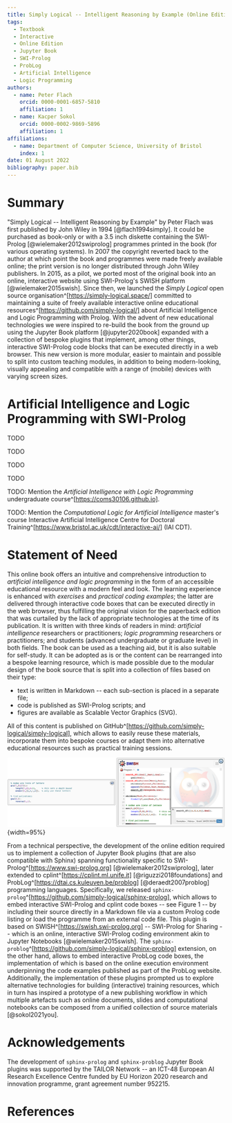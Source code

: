 ```yaml
---
title: Simply Logical -- Intelligent Reasoning by Example (Online Edition)
tags:
  - Textbook
  - Interactive
  - Online Edition
  - Jupyter Book
  - SWI-Prolog
  - ProbLog
  - Artificial Intelligence
  - Logic Programming
authors:
  - name: Peter Flach
    orcid: 0000-0001-6857-5810
    affiliation: 1
  - name: Kacper Sokol
    orcid: 0000-0002-9869-5896
    affiliation: 1
affiliations:
  - name: Department of Computer Science, University of Bristol
    index: 1
date: 01 August 2022
bibliography: paper.bib
---
```


# Summary #

<!-- Does the paper tell the "story" of how the authors came to develop it,
     or what their expertise is? -->
"Simply Logical -- Intelligent Reasoning by Example" by Peter Flach was first
published by John Wiley in 1994 [@flach1994simply].
It could be purchased as book-only or with a 3.5 inch diskette containing the
SWI-Prolog [@wielemaker2012swiprolog] programmes printed in the book
(for various operating systems).
In 2007 the copyright reverted back to the author at which point the book and
programmes were made freely available online;
the print version is no longer distributed through John Wiley publishers.
In 2015, as a pilot, we ported most of the original book into an online,
interactive website using SWI-Prolog's SWISH platform [@wielemaker2015swish].
Since then, we launched the *Simply Logical* open source
organisation^[https://simply-logical.space/] committed to maintaining
a suite of freely available interactive online educational
resources^[https://github.com/simply-logical/] about
Artificial Intelligence and Logic Programming with Prolog.
With the advent of new educational technologies we were inspired to re-build
the book from the ground up using the Jupyter Book platform [@jupyter2020book]
expanded with a collection of bespoke plugins that implement, among other
things, interactive SWI-Prolog code blocks that can be executed directly in
a web browser.
This new version is more modular, easier to maintain and possible to split into
custom teaching modules, in addition to being modern-looking, visually appealing
and compatible with a range of (mobile) devices with varying screen sizes.

# Artificial Intelligence and Logic Programming with SWI-Prolog #

<!-- learning objectives -->
TODO

<!-- contents summary -->
<!-- Does the paper describe the learning materials and sequence?  -->
TODO

<!-- instructional design -->
TODO

<!-- experience of use in teaching and learning situations -->
<!-- Does it describe how it has been used in the classroom or other settings,
     and how someone might adopt it? -->
<!-- Does the documentation explain how someone would adopt the module,
     and include examples of how to use it? -->
TODO

TODO:
  Mention the *Artificial Intelligence with Logic Programming*
  undergraduate course^[https://coms30106.github.io].

TODO:
  Mention the *Computational Logic for Artificial Intelligence*
  master's course Interactive Artificial Intelligence Centre for Doctoral
  Training^[https://www.bristol.ac.uk/cdt/interactive-ai/] (IAI CDT).

# Statement of Need #

<!-- Do the authors clearly state the need for this module and who the target
     audience is? -->
<!-- How these contribute to computationally enabled teaching and learning and
     how they might be adopted by others -->
This online book offers an intuitive and comprehensive introduction to
*artificial intelligence and logic programming* in the form of an accessible
educational resource with a modern feel and look.
The learning experience is enhanced with *exercises* and
*practical coding examples*;
the latter are delivered through interactive code boxes that can be executed
directly in the web browser, thus fulfilling the original vision for the
paperback edition that was curtailed by the lack of appropriate technologies at
the time of its publication.
It is written with three kinds of readers in mind:
*artificial intelligence* researchers or practitioners;
*logic programming* researchers or practitioners; and
students (advanced undergraduate or graduate level) in both fields.
The book can be used as a teaching aid, but it is also suitable for self-study.
It can be adopted as is or the content can be rearranged into a bespoke learning
resource, which is made possible due to the modular design of the book source
that is split into a collection of files based on their type:

* text is written in Markdown -- each sub-section is placed in a separate file;
* code is published as SWI-Prolog scripts; and
* figures are available as Scalable Vector Graphics (SVG).

All of this content is published on
GitHub^[https://github.com/simply-logical/simply-logical], which allows to
easily reuse these materials, incorporate them into bespoke courses or
adapt them into alternative educational resources such as practical
training sessions.

![Interactive SWI-Prolog code box based on SWISH. A code listing (left) can be turned into an interactive code box (right) by pressing the "play" button placed in the top-right corner.](codebox.png){width=95%}

From a technical perspective, the development of the online edition required us
to implement a collection of Jupyter Book plugins (that are also compatible with
Sphinx) spanning functionality specific to
SWI-Prolog^[https://www.swi-prolog.org] [@wielemaker2012swiprolog],
later extended to cplint^[https://cplint.ml.unife.it] [@riguzzi2018foundations]
and ProbLog^[https://dtai.cs.kuleuven.be/problog] [@deraedt2007problog]
programming languages.
Specifically, we released
`sphinx-prolog`^[https://github.com/simply-logical/sphinx-prolog], which
allows to embed interactive SWI-Prolog and cplint code boxes -- see Figure 1 --
by including their source directly in a Markdown file via a custom Prolog code
listing or load the programme from an external code file.
This plugin is based on SWISH^[https://swish.swi-prolog.org] --
SWI-Prolog for Sharing -- which is an online, interactive SWI-Prolog coding
environment akin to Jupyter Notebooks [@wielemaker2015swish].
The `sphinx-problog`^[https://github.com/simply-logical/sphinx-problog]
extension, on the other hand, allows to embed interactive ProbLog code boxes,
the implementation of which is based on the online execution environment
underpinning the code examples published as part of the ProbLog website.
Additionally, the implementation of these plugins prompted us to explore
alternative technologies for building (interactive) training resources,
which in turn has inspired a prototype of a new publishing workflow in which
multiple artefacts such as online documents, slides and computational notebooks
can be composed from a unified collection of source materials [@sokol2021you].

# Acknowledgements #

The development of `sphinx-prolog` and `sphinx-problog` Jupyter Book plugins
was supported by the TAILOR Network -- an ICT-48 European AI Research
Excellence Centre funded by EU Horizon 2020 research and innovation programme,
grant agreement number 952215.

# References #
